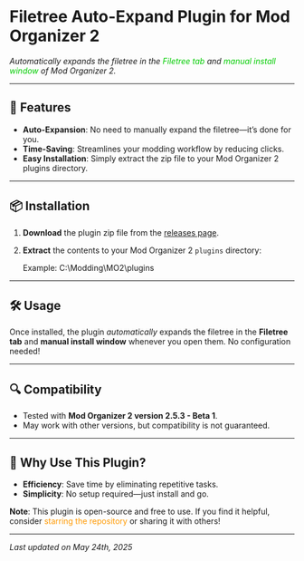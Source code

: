 # Filetree Auto-Expand Plugin for Mod Organizer 2

  
*Automatically expands the filetree in the <span style="color: #00cc00">Filetree tab</span> and <span style="color: #00cc00">manual install window</span> of Mod Organizer 2.*

---

## 🚀 Features
- **Auto-Expansion**: No need to manually expand the filetree—it’s done for you.
- **Time-Saving**: Streamlines your modding workflow by reducing clicks.
- **Easy Installation**: Simply extract the zip file to your Mod Organizer 2 plugins directory.

---

## 📦 Installation
1. **Download** the plugin zip file from the [releases page](https://github.com/BluBallZ/Filetree-Auto-Expand-Plugin-MO2/releases).
2. **Extract** the contents to your Mod Organizer 2 `plugins` directory:  
   
   Example: C:\Modding\MO2\plugins
   

---

## 🛠️ Usage
Once installed, the plugin *automatically* expands the filetree in the **Filetree tab** and **manual install window** whenever you open them. No configuration needed!

---

## 🔍 Compatibility
- Tested with **Mod Organizer 2 version 2.5.3 - Beta 1**.
- May work with other versions, but compatibility is not guaranteed.

---

## 🌟 Why Use This Plugin?
- **Efficiency**: Save time by eliminating repetitive tasks.
- **Simplicity**: No setup required—just install and go.


**Note**: This plugin is open-source and free to use. If you find it helpful, consider <span style="color: #ff9900">starring the repository</span> or sharing it with others!

---

*Last updated on May 24th, 2025*
